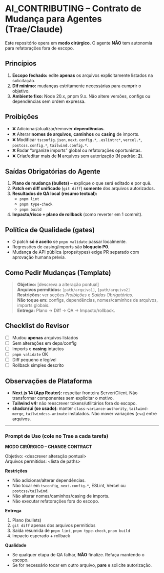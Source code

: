 # AI_CONTRIBUTING – Contrato de Mudança para Agentes (Trae/Claude)

Este repositório opera em **modo cirúrgico**. O agente **NÃO** tem autonomia para refatorações fora de escopo.

## Princípios
1. **Escopo fechado:** edite **apenas** os arquivos explicitamente listados na solicitação.
2. **Dif mínimo:** mudanças estritamente necessárias para cumprir o objetivo.
3. **Ambiente fixo:** Node 20.x, pnpm 9.x. Não altere versões, configs ou dependências sem ordem expressa.

## Proibições
- ❌ Adicionar/atualizar/remover **dependências**.
- ❌ Alterar **nomes de arquivos**, **caminhos** ou **casing** de imports.
- ❌ Modificar `tsconfig.json`, `next.config.*`, `.eslintrc*`, `vercel.*`, `postcss.config.*`, `tailwind.config.*`.
- ❌ Rodar “organize imports” global ou refatorações oportunistas.
- ❌ Criar/editar mais de **N** arquivos sem autorização (N padrão: **2**).

## Saídas Obrigatórias do Agente
1. **Plano de mudança (bullets)** – explique o que será editado e por quê.
2. **Patch em diff unificado** (`git diff`) **somente** dos arquivos autorizados.
3. **Resultados de QA local (resumo textual):**
   - `pnpm lint`
   - `pnpm type-check`
   - `pnpm build`
4. **Impacto/risco + plano de rollback** (como reverter em 1 commit).

## Política de Qualidade (gates)
- O patch **só é aceito** se `pnpm validate` passar localmente.
- Regressões de casing/imports são **bloqueio P0**.
- Mudança de API pública (props/types) exige PR separado com aprovação humana prévia.

## Como Pedir Mudanças (Template)
> **Objetivo:** [descreva a alteração pontual]  
> **Arquivos permitidos:** `[path/arquivo1]`, `[path/arquivo2]`  
> **Restrições:** ver seções *Proibições* e *Saídas Obrigatórias*.  
> **Não toque em:** configs, dependências, nomes/caminhos de arquivos, imports globais.  
> **Entrega:** Plano → Diff → QA → Impacto/rollback.

## Checklist do Revisor
- [ ] Mudou **apenas** arquivos listados
- [ ] Sem alterações em deps/config
- [ ] Imports e **casing** intactos
- [ ] `pnpm validate` OK
- [ ] Diff pequeno e legível
- [ ] Rollback simples descrito

## Observações de Plataforma
- **Next.js 14 (App Router):** respeitar fronteira Server/Client. Não transformar componentes sem explicitar o motivo.
- **Tailwind v4:** não reescrever tokens/utilitários fora do escopo.
- **shadcn/ui (se usado):** manter `class-variance-authority`, `tailwind-merge`, `tailwindcss-animate` instalados. Não mover variações (`cva`) entre arquivos.

---

### Prompt de Uso (cole no Trae a cada tarefa)

**MODO CIRÚRGICO – CHANGE CONTRACT**

Objetivo: \<descrever alteração pontual\>  
Arquivos permitidos: \<lista de paths\>  

**Restrições**
- Não adicionar/alterar dependências.
- Não tocar em `tsconfig`, `next.config.*`, ESLint, Vercel ou `postcss/tailwind`.
- Não alterar nomes/caminhos/casing de imports.
- Não executar refatorações fora do escopo.

**Entrega**
1) Plano (bullets)  
2) `git diff` apenas dos arquivos permitidos  
3) Saída resumida de `pnpm lint`, `pnpm type-check`, `pnpm build`  
4) Impacto esperado + rollback

**Qualidade**
- Se qualquer etapa de QA falhar, **NÃO** finalize. Refaça mantendo o escopo.  
- Se for necessário tocar em outro arquivo, **pare** e solicite autorização.
